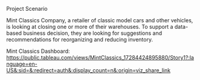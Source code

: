 Project Scenario

Mint Classics Company, a retailer of classic model cars and other vehicles, is looking at closing one or more of their warehouses. To support a data-based business decision, they are looking for suggestions and recommendations for reorganizing and reducing inventory.

Mint Classics Dashboard: https://public.tableau.com/views/MintClassics_17284424895880/Story1?:language=en-US&:sid=&:redirect=auth&:display_count=n&:origin=viz_share_link
